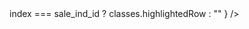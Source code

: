 <Table
                dataSource={itemCart}
                columns={tableColumns}
                pagination={false}
                scroll={{ x: "min-content" }}
                rowKey="item_id"
                rowClassName={(record, index) =>
                  index === sale_ind_id ? classes.highlightedRow : ""
                }
              />
